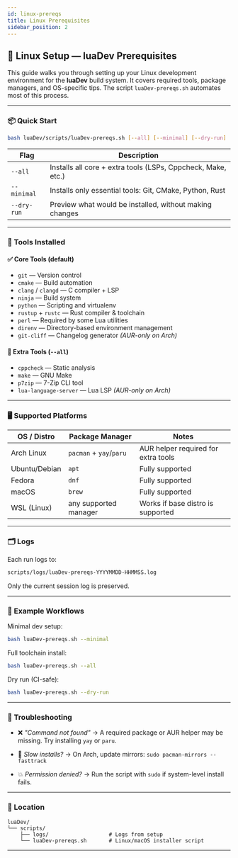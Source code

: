 ```yaml
---
id: linux-prereqs
title: Linux Prerequisites
sidebar_position: 2
---
```


## 🐧 Linux Setup — luaDev Prerequisites

This guide walks you through setting up your Linux development environment for the **luaDev** build system. It covers required tools, package managers, and OS-specific tips. The script `luaDev-prereqs.sh` automates most of this process.

---

### 📦 Quick Start

```bash
bash luaDev/scripts/luaDev-prereqs.sh [--all] [--minimal] [--dry-run]
```

| Flag        | Description                                                  |
| ----------- | ------------------------------------------------------------ |
| `--all`     | Installs all core + extra tools (LSPs, Cppcheck, Make, etc.) |
| `--minimal` | Installs only essential tools: Git, CMake, Python, Rust      |
| `--dry-run` | Preview what would be installed, without making changes      |

---

### 🧰 Tools Installed

#### ✅ Core Tools (default)

* `git` — Version control
* `cmake` — Build automation
* `clang` / `clangd` — C compiler + LSP
* `ninja` — Build system
* `python` — Scripting and virtualenv
* `rustup` + `rustc` — Rust compiler & toolchain
* `perl` — Required by some Lua utilities
* `direnv` — Directory-based environment management
* `git-cliff` — Changelog generator *(AUR-only on Arch)*

#### 🧩 Extra Tools (`--all`)

* `cppcheck` — Static analysis
* `make` — GNU Make
* `p7zip` — 7-Zip CLI tool
* `lua-language-server` — Lua LSP *(AUR-only on Arch)*

---

### 🖥️ Supported Platforms

| OS / Distro   | Package Manager         | Notes                               |
| ------------- | ----------------------- | ----------------------------------- |
| Arch Linux    | `pacman` + `yay`/`paru` | AUR helper required for extra tools |
| Ubuntu/Debian | `apt`                   | Fully supported                     |
| Fedora        | `dnf`                   | Fully supported                     |
| macOS         | `brew`                  | Fully supported                     |
| WSL (Linux)   | any supported manager   | Works if base distro is supported   |

---

### 🗂️ Logs

Each run logs to:

```bash
scripts/logs/luaDev-prereqs-YYYYMMDD-HHMMSS.log
```

Only the current session log is preserved.

---

### 🔁 Example Workflows

Minimal dev setup:

```bash
bash luaDev-prereqs.sh --minimal
```

Full toolchain install:

```bash
bash luaDev-prereqs.sh --all
```

Dry run (CI-safe):

```bash
bash luaDev-prereqs.sh --dry-run
```

---

### 🙋 Troubleshooting

* ❌ *"Command not found"*
  → A required package or AUR helper may be missing. Try installing `yay` or `paru`.

* 🐢 *Slow installs?*
  → On Arch, update mirrors: `sudo pacman-mirrors --fasttrack`

* 💥 *Permission denied?*
  → Run the script with `sudo` if system-level install fails.

---

### 📁 Location

```
luaDev/
└── scripts/
    ├── logs/                   # Logs from setup
    └── luaDev-prereqs.sh       # Linux/macOS installer script
```

---
